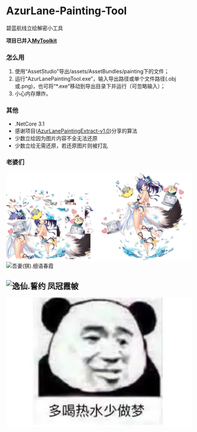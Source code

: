 # AzurLane-Painting-Tool
碧蓝航线立绘解密小工具

**项目已并入[MyToolkit](https://github.com/scighost/MyToolkit)**

### 怎么用
1. 使用“AssetStudio”导出/assets/AssetBundles/painting下的文件；
2. 运行“AzurLanePaintingTool.exe”，输入导出路径或单个文件路径(.obj或.png)，也可将“*.exe”移动到导出目录下并运行（可忽略输入）；
3. 小心内存爆炸。

### 其他
- .NetCore 3.1
- 感谢项目([AzurLanePaintingExtract-v1.0](https://github.com/azurlane-doujin/AzurLanePaintingExtract-v1.0))分享的算法
- 少数立绘因为图片内容不全无法还原
- 少数立绘无需还原，若还原图片则被打乱

### 老婆们
![神通(貎).军师大人](assets/神通(貎).军师大人.png)
![吾妻(猉).细语春霞](assets/吾妻(猉).细语春霞.png)

![逸仙.誓约 凤冠霞帔](assets/逸仙.誓约%20凤冠霞帔.png)
---
![多喝热水少做梦](assets/多喝热水少做梦.png)